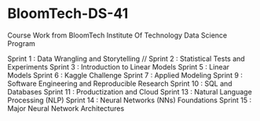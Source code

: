 # BloomTech-DS-41
Course Work from BloomTech Institute Of Technology Data Science Program 

Sprint 1 : Data Wrangling and Storytelling //
Sprint 2 : Statistical Tests and Experiments 
Sprint 3 : Introduction to Linear Models 
Sprint 5 : Linear Models
Sprint 6 : Kaggle Challenge 
Sprint 7 : Applied Modeling 
Sprint 9 : Software Engineering and Reproducible Research 
Sprint 10 : SQL and Databases 
Sprint 11 : Productization and Cloud 
Sprint 13 : Natural Language Processing (NLP)
Sprint 14 : Neural Networks (NNs) Foundations 
Sprint 15 : Major Neural Network Architectures 
